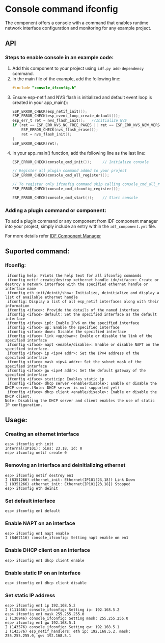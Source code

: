 # Console command ifconfig
The component offers a console with a command that enables runtime network interface configuration and monitoring for any example project.

## API

### Steps to enable console in an example code:
1. Add this component to your project using ```idf.py add-dependency``` command.
2. In the main file of the example, add the following line:
    ```c
    #include "console_ifconfig.h"
    ```
3. Ensure esp-netif and NVS flash is initialized and default event loop is created in your app_main():
    ```c
    ESP_ERROR_CHECK(esp_netif_init());
    ESP_ERROR_CHECK(esp_event_loop_create_default());
    esp_err_t ret = nvs_flash_init();   //Initialize NVS
    if (ret == ESP_ERR_NVS_NO_FREE_PAGES || ret == ESP_ERR_NVS_NEW_VERSION_FOUND) {
        ESP_ERROR_CHECK(nvs_flash_erase());
        ret = nvs_flash_init();
    }
    ESP_ERROR_CHECK(ret);
    ```
4. In your app_main() function, add the following line as the last line:
    ```c
    ESP_ERROR_CHECK(console_cmd_init());     // Initialize console

    // Register all plugin command added to your project
    ESP_ERROR_CHECK(console_cmd_all_register());

    // To register only ifconfig command skip calling console_cmd_all_register()
    ESP_ERROR_CHECK(console_cmd_ifconfig_register());

    ESP_ERROR_CHECK(console_cmd_start());    // Start console
    ```

### Adding a plugin command or component:
To add a plugin command or any component from IDF component manager into your project, simply include an entry within the `idf_component.yml` file.

For more details refer [IDF Component Manager](https://docs.espressif.com/projects/esp-idf/en/latest/esp32/api-guides/tools/idf-component-manager.html)


## Suported command:

### Ifconfig:
```
 ifconfig help: Prints the help text for all ifconfig commands
 ifconfig netif create/destroy <ethernet handle id>/<iface>: Create or destroy a network interface with the specified ethernet handle or interface name
 ifconfig eth init/deinit/show: Initialize, deinitialize and display a list of available ethernet handle
 ifconfig: Display a list of all esp_netif interfaces along with their information
 ifconfig <iface>: Provide the details of the named interface
 ifconfig <iface> default: Set the specified interface as the default interface
 ifconfig <iface> ip6: Enable IPv6 on the specified interface
 ifconfig <iface> up: Enable the specified interface
 ifconfig <iface> down: Disable the specified interface
 ifconfig <iface> link <up/down>: Enable or disable the link of the specified interface
 ifconfig <iface> napt <enable/disable>: Enable or disable NAPT on the specified interface.
 ifconfig <iface> ip <ipv4 addr>: Set the IPv4 address of the specified interface
 ifconfig <iface> mask <ipv4 addr>: Set the subnet mask of the specified interface
 ifconfig <iface> gw <ipv4 addr>: Set the default gateway of the specified interface
 ifconfig <iface> staticip: Enables static ip
 ifconfig <iface> dhcp server <enable/disable>: Enable or disable the DHCP server.(Note: DHCP server is not supported yet)
 ifconfig <iface> dhcp client <enable/disable>: Enable or disable the DHCP client.
Note: Disabling the DHCP server and client enables the use of static IP configuration.
```

## Usage:

### Creating an ethernet interface
```
esp> ifconfig eth init
Internal(IP101): pins: 23,18, Id: 0
esp> ifconfig netif create 0
```

### Removing an interface and deinitializing ethernet
```
esp> ifconfig netif destroy en1
I (8351266) ethernet_init: Ethernet(IP101[23,18]) Link Down
I (8351266) ethernet_init: Ethernet(IP101[23,18]) Stopped
esp> ifconfig eth deinit
```

### Set default interface
```
esp> ifconfig en1 default
```

### Enable NAPT on an interface
```
esp> ifconfig en1 napt enable
I (8467116) console_ifconfig: Setting napt enable on en1
```

### Enable DHCP client on an interface
```
esp> ifconfig en1 dhcp client enable
```

### Enable static IP on an interface
```
esp> ifconfig en1 dhcp client disable
```

### Set static IP address
```
esp> ifconfig en1 ip 192.168.5.2
I (111466) console_ifconfig: Setting ip: 192.168.5.2
esp> ifconfig en1 mask 255.255.255.0
I (130946) console_ifconfig: Setting mask: 255.255.255.0
esp> ifconfig en1 gw 192.168.5.1
I (143576) console_ifconfig: Setting gw: 192.168.5.1
I (143576) esp_netif_handlers: eth ip: 192.168.5.2, mask: 255.255.255.0, gw: 192.168.5.1
```
